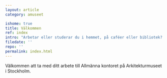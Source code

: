 ```yaml
---
layout: article
category: amuseet

ishome: true
title: Välkommen
ref: index
intro: "Arbetar eller studerar du i hemmet, på caféer eller bibliotek? Längtar du efter en arbetsplats och gemenskap med andra? En kostnadsfri och öppen plats för att utbyta idéer, ha möten och stötta varandra i arbetet?"
filedate: ''
repo: ''
permalink: index.html
---
```


Välkommen att ta med ditt arbete till Allmänna kontoret på Arkitekturmuseet i Stockholm.